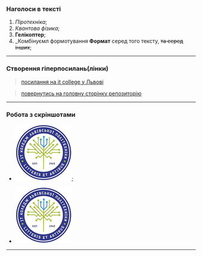 ### Наголоси в тексті 
1. *Піротехніка*; 
2. *Квантова фізика*; 
3. **Гелікоптер**; 
4. _Комбінуємл формотування **Формат** серед того тексту, ~~та серед інших~~; 
---
### Створення гіперпосилань(лінки) 
> [посилання на it college у Львові](https://itcollege.lviv.ua/ "Це просто відображення при наведення курсора на гіперпосилання") 
 
>[повернутись на головну сторінку репозиторію](../README.md "переходимо до readme" ) 
--- 
 
### Робота з скріншотами  
- ![Вставлаємо картинку як файл](logo-lit.jpg); 
 
- ![Вставляємо картину з прямим посиланням на репозиторій](https://github.com/IvanovVladyslav/OOP_FireWater/blob/main/init%202/logo-lit.jpg?raw=true "Не забуваємо замінити blob на raw") 
---
